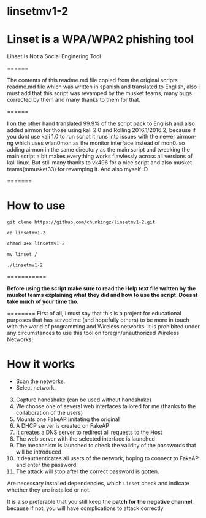 # linsetmv1-2

Linset is a WPA/WPA2 phishing tool
=====
Linset Is Not a Social Enginering Tool

======

The contents of this readme.md file copied from the original scripts readme.md file which was written in spanish and translated to English, also i must add that this script was revamped by the musket teams, many bugs corrected by them and many thanks to them for that.

======

I on the other hand translated 99.9% of the script back to English and also added airmon for those using kali 2.0 and Rolling 2016.1/2016.2, because if you dont use kali 1.0 to run script it runs into issues with the newer airmon-ng which uses wlan0mon as the monitor interface instead of mon0. so adding airmon in the same directory as the main script and tweaking the main script a bit makes everything works flawlessly across all versions of kali linux.
But still many thanks to vk496 for a nice script and also musket teams(mmusket33) for revamping it.
And also myself :D

=======


How to use
=======

```
git clone https://github.com/chunkingz/linsetmv1-2.git

cd linsetmv1-2

chmod a+x linsetmv1-2

mv linset /

./linsetmv1-2

```
===========

**Before using the script make sure to read the Help text file written by the musket teams explaining what they did and how to use the script. Doesnt take much of your time tho.**

========
First of all, i must say that this is a project for educational purposes that has served me (and hopefully others) to be more in touch with the world of programming and Wireless networks. It is prohibited under any circumstances to use this tool on foregin/unauthorized Wireless Networks!


How it works
=======

- Scan the networks.
- Select network.
3. Capture handshake (can be used without handshake)
4. We choose one of several web interfaces tailored for me (thanks to the collaboration of the users)
5. Mounts one FakeAP imitating the original
6. A DHCP server is created on FakeAP
7. It creates a DNS server to redirect all requests to the Host
8. The web server with the selected interface is launched
9. The mechanism is launched to check the validity of the passwords that will be introduced
10. It deauthenticates all users of the network, hoping to connect to FakeAP and enter the password.
11. The attack will stop after the correct password is gotten.


Are necessary installed dependencies, which `Linset` check and indicate whether they are installed or not.

It is also preferable that you still keep the **patch for the negative channel**, because if not, you will have complications to attack correctly


